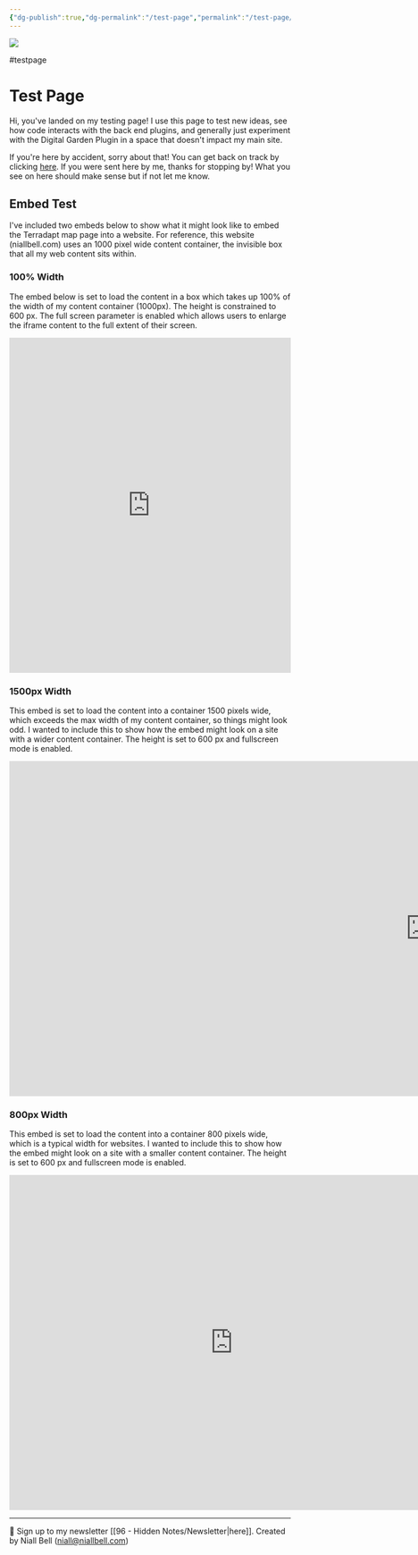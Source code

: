 ```yaml
---
{"dg-publish":true,"dg-permalink":"/test-page","permalink":"/test-page/","title":"Test Page","hide":true,"noteIcon":null,"created":"2025-06-16T10:35:54.347-07:00","updated":"2025-06-24T20:10:36.801-07:00"}
---
```


![](https://i.imgur.com/dXnBbUj.jpeg)

#testpage
# Test Page

Hi, you've landed on my testing page! I use this page to test new ideas, see how code interacts with the back end plugins, and generally just experiment with the Digital Garden Plugin in a space that doesn't impact my main site.

If you're here by accident, sorry about that! You can get back on track by clicking [here](https://www.niallbell.com). If you were sent here by me, thanks for stopping by! What you see on here should make sense but if not let me know.

## Embed Test

I've included two embeds below to show what it might look like to embed the Terradapt map page into a website. For reference, this website (niallbell.com) uses an 1000 pixel wide content container, the invisible box that all my web content sits within. 

### 100% Width

The embed below is set to load the content in a box which takes up 100% of the width of my content container (1000px). The height is constrained to 600 px. The full screen parameter is enabled which allows users to enlarge the iframe content to the full extent of their screen.

<iframe 
  src="https://felt.com/map/S2S-ConnectivityModel-v0p1-Ye1tzjctQci0onOCHVYUaA?loc=49.8693,-123.3968,9.39z&share=1" 
  width="100%" 
  height="600" 
  style="border:none;" 
  allowfullscreen>
</iframe>


### 1500px Width

This embed is set to load the content into a container 1500 pixels wide, which exceeds the max width of my content container, so things might look odd. I wanted to include this to show how the embed might look on a site with a wider content container. The height is set to 600 px and fullscreen mode is enabled.
<iframe 
  src="https://felt.com/map/S2S-ConnectivityModel-v0p1-Ye1tzjctQci0onOCHVYUaA?loc=49.8693,-123.3968,9.39z&share=1" 
  width="1500" 
  height="600" 
  style="border:none;" 
  allowfullscreen>
</iframe>

### 800px Width

This embed is set to load the content into a container 800 pixels wide, which is a typical width for websites. I wanted to include this to show how the embed might look on a site with a smaller content container. The height is set to 600 px and fullscreen mode is enabled.
<iframe 
  src="https://felt.com/map/S2S-ConnectivityModel-v0p1-Ye1tzjctQci0onOCHVYUaA?loc=49.8693,-123.3968,9.39z&share=1" 
  width="800" 
  height="600" 
  style="border:none;" 
  allowfullscreen>
</iframe>


---
📧 Sign up to my newsletter [[96 - Hidden Notes/Newsletter\|here]].
Created by Niall Bell (niall@niallbell.com)